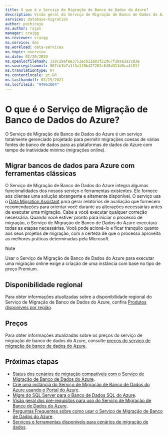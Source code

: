 ```yaml
---
title: O que é o Serviço de Migração de Banco de Dados do Azure?
description: Visão geral do Serviço de Migração de Banco de Dados do Azure, que fornece migrações coesas de várias fontes de banco de dados para as plataformas de dados do Azure.
services: database-migration
author: pochiraju
ms.author: rajpo
manager: craigg
ms.reviewer: craigg
ms.service: dms
ms.workload: data-services
ms.topic: overview
ms.date: 02/20/2020
ms.openlocfilehash: 328c29afee3752ecb11b83f22d67f20aa3a2c93e
ms.sourcegitcommit: 867cb1b7a1f3a1f0b427282c648d411d0ca4f81f
ms.translationtype: HT
ms.contentlocale: pt-BR
ms.lasthandoff: 03/19/2021
ms.locfileid: "94963004"
---
```

# <a name="what-is-azure-database-migration-service"></a>O que é o Serviço de Migração de Banco de Dados do Azure?

O Serviço de Migração de Banco de Dados do Azure é um serviço totalmente gerenciado projetado para permitir migrações coesas de várias fontes de banco de dados para as plataformas de dados do Azure com tempo de inatividade mínimo (migrações online).

## <a name="migrate-databases-to-azure-with-familiar-tools"></a>Migrar bancos de dados para Azure com ferramentas clássicas

O Serviço de Migração de Banco de Dados do Azure integra algumas funcionalidades dos nossos serviço e ferramentas existentes. Ele fornece aos clientes uma solução abrangente e altamente disponível. O serviço usa o [Data Migration Assistant](/sql/dma/dma-overview) para gerar relatórios de avaliação que fornecem recomendações para orientar você durante as alterações necessárias antes de executar uma migração. Cabe a você executar qualquer correção necessária. Quando você estiver pronto para iniciar o processo de migração, o Serviço de Migração de Banco de Dados do Azure executará todas as etapas necessárias. Você pode acioná-lo e ficar tranquilo quanto aos seus projetos de migração, com a certeza de que o processo aproveita as melhores práticas determinadas pela Microsoft. 

> [!NOTE]
> Usar o Serviço de Migração de Banco de Dados do Azure para executar uma migração online exige a criação de uma instância com base no tipo de preço Premium.

## <a name="regional-availability"></a>Disponibilidade regional

Para obter informações atualizadas sobre a disponibilidade regional do Serviço de Migração de Banco de Dados do Azure, confira [Produtos disponíveis por região](https://azure.microsoft.com/global-infrastructure/services/?products=database-migration).

## <a name="pricing"></a>Preços

Para obter informações atualizadas sobre os preços do serviço de migração de banco de dados do Azure, consulte [preços do serviço de migração de banco de dados do Azure](https://azure.microsoft.com/pricing/details/database-migration/).

## <a name="next-steps"></a>Próximas etapas

* [Status dos cenários de migração compatíveis com o Serviço de Migração de Banco de Dados do Azure](resource-scenario-status.md).
* [Crie uma instância do Serviço de Migração de Banco de Dados do Azure usando o Portal do Azure](quickstart-create-data-migration-service-portal.md).
* [Migre do SQL Server para o Banco de Dados SQL do Azure](tutorial-sql-server-to-azure-sql.md).
* [Visão geral dos pré-requisitos para uso do Serviço de Migração de Banco de Dados do Azure](pre-reqs.md).
* [Perguntas Frequentes sobre como usar o Serviço de Migração de Banco de Dados do Azure](faq.md).
* [Serviços e ferramentas disponíveis para cenários de migração de dados](dms-tools-matrix.md).